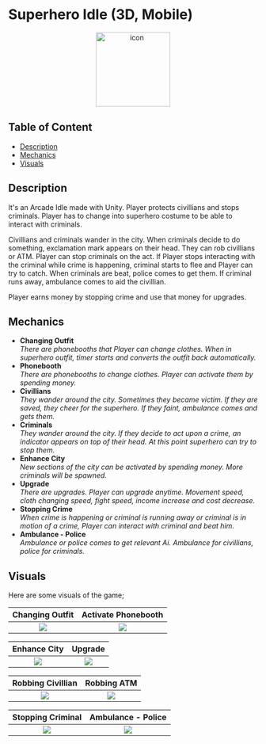 # Superhero Idle (3D, Mobile)
<p align="center"><img src="https://i.imgur.com/L3ENea7.png" width="150" title="icon"></p>

## Table of Content
- [Description](#description)
- [Mechanics](#mechanics)
- [Visuals](#visuals)

## Description
It's an Arcade Idle made with Unity.
Player protects civillians and stops criminals. Player has to change into superhero costume to be able to interact with criminals.

Civillians and criminals wander in the city. When criminals decide to do something, exclamation mark appears on their head. They can rob civillians or ATM.
Player can stop criminals on the act. If Player stops interacting with the criminal while crime is happening, criminal starts to flee and Player can try to catch.
When criminals are beat, police comes to get them. If criminal runs away, ambulance comes to aid the civillian.

Player earns money by stopping crime and use that money for upgrades.
## Mechanics
- **Changing Outfit**\
  _There are phonebooths that Player can change clothes. When in superhero outfit, timer starts and converts the outfit back automatically._
- **Phonebooth**\
  _There are phonebooths to change clothes. Player can activate them by spending money._
- **Civillians**\
  _They wander around the city. Sometimes they became victim. If they are saved, they cheer for the superhero. If they faint, ambulance comes and gets them._
- **Criminals**\
  _They wander around the city. If they decide to act upon a crime, an indicator appears on top of their head. At this point superhero can try to stop them._
- **Enhance City**\
  _New sections of the city can be activated by spending money. More criminals will be spawned._
- **Upgrade**\
  _There are upgrades. Player can upgrade anytime. Movement speed, cloth changing speed, fight speed, income increase and cost decrease._
- **Stopping Crime**\
  _When crime is happening or criminal is running away or criminal is in motion of a crime, Player can interact with criminal and beat him._
- **Ambulance - Police**\
  _Ambulance or police comes to get relevant Ai. Ambulance for civillians, police for criminals._

## Visuals
Here are some visuals of the game;

Changing Outfit            | Activate Phonebooth 
:-------------------------:|:-------------------------:
![](https://media.giphy.com/media/v1.Y2lkPTc5MGI3NjExZGNmMzlwMnI4NXR6OWt5eXJ3NjZyc3F2amNoN3cxbTFhYndjbzVxMCZlcD12MV9pbnRlcm5hbF9naWZfYnlfaWQmY3Q9Zw/MhxhWVSSUD1ExIypqR/giphy.gif)  |  ![](https://media.giphy.com/media/v1.Y2lkPTc5MGI3NjExeHJrMjduM3I0aGVqZm9kMXIwZnIydG51ODQ2MnFtd2swbHZ5Z3MzayZlcD12MV9pbnRlcm5hbF9naWZfYnlfaWQmY3Q9Zw/IKX1l0TSpImES1rvol/giphy.gif)

Enhance City               | Upgrade
:-------------------------:|:-------------------------:
![](https://media.giphy.com/media/v1.Y2lkPTc5MGI3NjExb2hhbGNhbW94YjlhZ2xuczdoZHJzZXVnem9hYmptNGR1dTcwbHBzdSZlcD12MV9pbnRlcm5hbF9naWZfYnlfaWQmY3Q9Zw/jW8XMvEwWsB8c2eEAG/giphy.gif)  |  ![](https://media.giphy.com/media/v1.Y2lkPTc5MGI3NjExN2puNWcycHIzbjF4MGpkZzNwZHU1ZGxmNGN4OXRmNGpjZ3lxMnhwZiZlcD12MV9pbnRlcm5hbF9naWZfYnlfaWQmY3Q9Zw/XyE99oS4He86kZtKEb/giphy.gif)

Robbing Civillian          | Robbing ATM
:-------------------------:|:-------------------------:
![](https://media.giphy.com/media/v1.Y2lkPTc5MGI3NjExbWdiYzd2NmJodmRyaDdmMjdqY29qcm96Ynl4bjFmNTlyZHVlMHZnaSZlcD12MV9pbnRlcm5hbF9naWZfYnlfaWQmY3Q9Zw/l3ybIUCVh88tay3kDB/giphy.gif)  |  ![](https://media.giphy.com/media/v1.Y2lkPTc5MGI3NjExcm5idGQ3OGw3a3g2NXVyOXF5anh5cmJwZWZyOWRjOWdqZGNrazQ1ZyZlcD12MV9pbnRlcm5hbF9naWZfYnlfaWQmY3Q9Zw/DdZJKiAry7PUNhiIty/giphy.gif)

Stopping Criminal           | Ambulance - Police 
:-------------------------:|:-------------------------:
![](https://media.giphy.com/media/v1.Y2lkPTc5MGI3NjExbHIwaWY0dGF5ZTIybjVhejdpdWZ5anRrN2h2bTU4NnZ5bmtvZno5bCZlcD12MV9pbnRlcm5hbF9naWZfYnlfaWQmY3Q9Zw/0Eoyh4C7tlb6sNbcZe/giphy.gif)  |  ![](https://media.giphy.com/media/v1.Y2lkPTc5MGI3NjExZTZtNWZjYWZwN2Jmc3J3ZGE5d3Nxdm9uOWw0a2lwam4ycjJsaTByNiZlcD12MV9pbnRlcm5hbF9naWZfYnlfaWQmY3Q9Zw/uzVBBNsiVhbAKgMi55/giphy.gif)

